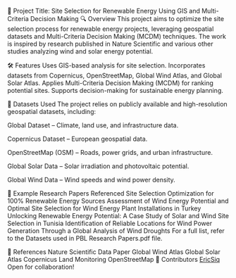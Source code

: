 📌 Project Title: Site Selection for Renewable Energy Using GIS and Multi-Criteria Decision Making
🔍 Overview
This project aims to optimize the site selection process for renewable energy projects, leveraging geospatial datasets and Multi-Criteria Decision Making (MCDM) techniques.
The work is inspired by research published in Nature Scientific  and various other studies analyzing wind and solar energy potential.

🛠 Features
Uses GIS-based analysis for site selection.
Incorporates datasets from Copernicus, OpenStreetMap, Global Wind Atlas, and Global Solar Atlas.
Applies Multi-Criteria Decision Making (MCDM) for ranking potential sites.
Supports decision-making for sustainable energy planning.

📂 Datasets Used
The project relies on publicly available and high-resolution geospatial datasets, including:

Global Dataset – Climate, land use, and infrastructure data.

Copernicus Dataset – European geospatial data.

OpenStreetMap (OSM) – Roads, power grids, and urban infrastructure.

Global Solar Data – Solar irradiation and photovoltaic potential.

Global Wind Data – Wind speeds and wind power density.


📌 Example Research Papers Referenced
Site Selection Optimization for 100% Renewable Energy Sources
Assessment of Wind Energy Potential and Optimal Site Selection for Wind Energy Plant Installations in Turkey
Unlocking Renewable Energy Potential: A Case Study of Solar and Wind Site Selection in Tunisia
Identification of Reliable Locations for Wind Power Generation Through a Global Analysis of Wind Droughts
For a full list, refer to the Datasets used in PBL Research Papers.pdf file.

📝 References
Nature Scientific Data Paper
Global Wind Atlas
Global Solar Atlas
Copernicus Land Monitoring
OpenStreetMap
👥 Contributors
[EricSiq](https://github.com/EricSiq)
Open for collaboration!
